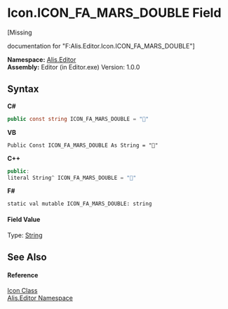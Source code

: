 # Icon.ICON_FA_MARS_DOUBLE Field
 

\[Missing <summary> documentation for "F:Alis.Editor.Icon.ICON_FA_MARS_DOUBLE"\]

**Namespace:**&nbsp;<a href="b150ade4-39de-a232-5f06-d3cdc1b2c538">Alis.Editor</a><br />**Assembly:**&nbsp;Editor (in Editor.exe) Version: 1.0.0

## Syntax

**C#**<br />
``` C#
public const string ICON_FA_MARS_DOUBLE = ""
```

**VB**<br />
``` VB
Public Const ICON_FA_MARS_DOUBLE As String = ""
```

**C++**<br />
``` C++
public:
literal String^ ICON_FA_MARS_DOUBLE = ""
```

**F#**<br />
``` F#
static val mutable ICON_FA_MARS_DOUBLE: string
```


#### Field Value
Type: <a href="https://docs.microsoft.com/dotnet/api/system.string" target="_blank">String</a>

## See Also


#### Reference
<a href="cc0f883c-67f8-f772-c6d7-a60b129f22a7">Icon Class</a><br /><a href="b150ade4-39de-a232-5f06-d3cdc1b2c538">Alis.Editor Namespace</a><br />